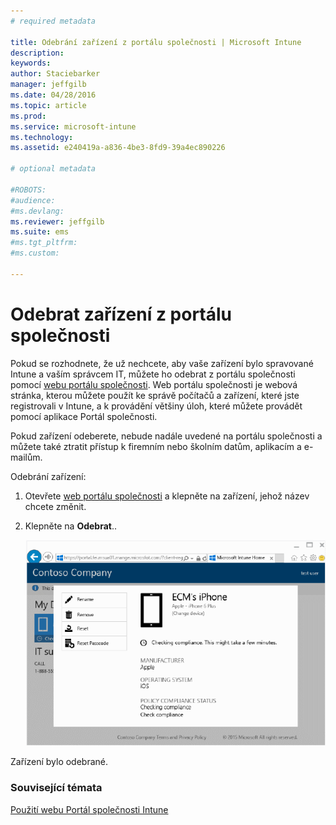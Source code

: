 ```yaml
---
# required metadata

title: Odebrání zařízení z portálu společnosti | Microsoft Intune
description:
keywords:
author: Staciebarker
manager: jeffgilb
ms.date: 04/28/2016
ms.topic: article
ms.prod:
ms.service: microsoft-intune
ms.technology:
ms.assetid: e240419a-a836-4be3-8fd9-39a4ec890226

# optional metadata

#ROBOTS:
#audience:
#ms.devlang:
ms.reviewer: jeffgilb
ms.suite: ems
#ms.tgt_pltfrm:
#ms.custom:

---
```



# Odebrat zařízení z portálu společnosti

Pokud se rozhodnete, že už nechcete, aby vaše zařízení bylo spravované Intune a vaším správcem IT, můžete ho odebrat z portálu společnosti pomocí [webu portálu společnosti](http://portal.manage.microsoft.com). Web portálu společnosti je webová stránka, kterou můžete použít ke správě počítačů a zařízení, které jste registrovali v Intune, a k provádění většiny úloh, které můžete provádět pomocí aplikace Portál společnosti.

Pokud zařízení odeberete, nebude nadále uvedené na portálu společnosti a můžete také ztratit přístup k firemním nebo školním datům, aplikacím a e-mailům. 

Odebrání zařízení:

1.  Otevřete [web portálu společnosti](http://portal.manage.microsoft.com) a klepněte na zařízení, jehož název chcete změnit.

2.  Klepněte na **Odebrat**..

    ![remove-device](./media/iwp-1-tap-reset-passcode.png)

Zařízení bylo odebrané.

### Související témata
[Použití webu Portál společnosti Intune](using-the-intune-company-portal-website.md)

<!--HONumber=May16_HO1-->


